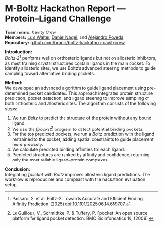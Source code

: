 # M-Boltz Hackathon Report — Protein–Ligand Challenge

**Team name:** Cavity Crew  
**Members:** [Luis Walter](https://github.com/daandtu), [Daniel Nagel](https://github.com/braniii), and [Alejandro Poveda](https://github.com/seapovedac)  
**Repository:** [github.com/braniii/boltz-hackathon-cavitycrew](https://github.com/braniii/boltz-hackathon-cavitycrew)  

**Introduction:**  
*Boltz-2*[^1] performs well on orthosteric ligands but not on allosteric inhibitors, as most training crystal structures contain ligands in the main pocket. To identify allosteric sites, we use Boltz’s advanced steering methods to guide sampling toward alternative binding pockets.

**Method:**  
We developed an advanced algorithm to guide ligand placement using pre-determined pocket candidates. This approach integrates protein structure prediction, pocket detection, and ligand steering to improve sampling of both orthosteric and allosteric sites. The algorithm consists of the following steps:

1. We run *Boltz* to predict the structure of the protein without any bound ligand.
1. We use the *fpocket*[^2] program to detect potential binding pockets.
1. For the top predicted pockets, we run a *Boltz* prediction with the ligand restrained to the pocket, adding spatial constraints to guide placement more precisely.
1. We calculate predicted binding affinities for each ligand.
1. Predicted structures are ranked by affinity and confidence, returning only the most reliable ligand–protein complexes.

**Conclusion:**  
Integrating *fpocket* with *Boltz* improves allosteric ligand predictions. The workflow is reproducible and compliant with the hackathon evaluation setup.

[^1]: Passaro, S. et al. Boltz-2: Towards Accurate and Efficient Binding Affinity Prediction. (2025) [doi:10.1101/2025.06.14.659707](https://doi.org/10.1101/2025.06.14.659707).
[^2]: Le Guilloux, V., Schmidtke, P. & Tuffery, P. Fpocket: An open source platform for ligand pocket detection. BMC Bioinformatics 10, (2009). 
